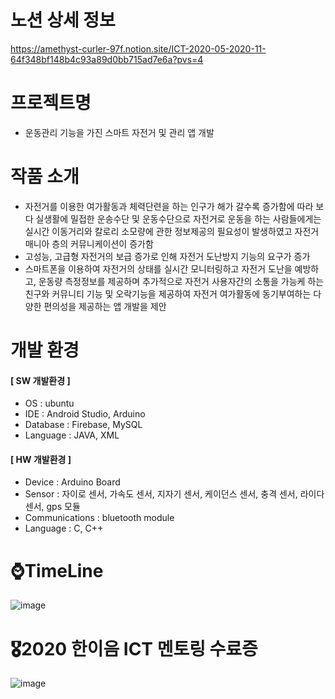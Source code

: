 # 노션 상세 정보
https://amethyst-curler-97f.notion.site/ICT-2020-05-2020-11-64f348bf148b4c93a89d0bb715ad7e6a?pvs=4

# 프로젝트명
- 운동관리 기능을 가진 스마트 자전거 및 관리 앱 개발

# 작품 소개 
- 자전거를 이용한 여가활동과 체력단련을 하는 인구가 해가 갈수록 증가함에 따라 보다 실생활에 밀접한 운송수단 및 운동수단으로 자전거로 운동을 하는 사람들에게는 실시간 이동거리와 칼로리 소모량에 관한 정보제공의 필요성이 발생하였고 자전거 매니아 층의 커뮤니케이션이 증가함
- 고성능, 고급형 자전거의 보급 증가로 인해 자전거 도난방지 기능의 요구가 증가
- 스마트폰을 이용하여 자전거의 상태를 실시간 모니터링하고 자전거 도난을 예방하고, 운동량 측정정보를 제공하며 추가적으로 자전거 사용자간의 소통을 가능케 하는 친구와 커뮤니티 기능 및 오락기능을 제공하여 자전거 여가활동에 동기부여하는 다양한 편의성을 제공하는 앱 개발을 제안

# 개발 환경
#### [ SW 개발환경 ] 
- OS : ubuntu
- IDE : Android Studio, Arduino
- Database : Firebase, MySQL
- Language : JAVA, XML

#### [ HW 개발환경 ]
- Device : Arduino Board
- Sensor : 자이로 센서, 가속도 센서, 지자기 센서, 케이던스 센서, 충격 센서, 라이다 센서, gps 모듈
- Communications : bluetooth module
- Language : C, C++

# ⌚TimeLine

![image](https://github.com/Nam-I/2020_SmartBicycle/assets/71905358/ba54eaa3-3526-418e-a5e2-7bbec3cae593)


# 🎖️2020 한이음 ICT 멘토링 수료증

![image](https://github.com/Nam-I/2020_SmartBicycle/assets/71905358/c737b1ac-27ec-4892-b573-0d8cb34be028)

